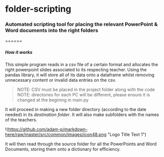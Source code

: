 # folder-scripting

### Automated scripting tool for placing the relevant PowerPoint & Word documents into the right folders
======

##### How it works
This simple program reads in a csv file of a certain format and allocates the right powerpoint slides associated to its respecting teacher. Using the pandas library, it will store all of its data onto a dataframe whilst removing unnecessary content or invalid data entries on the csv.

> NOTE: CSV must be placed in the project folder along with the code
> NOTE: directories for each PC will be different, please ensure it is changed at the begining in main.py

It will proceed in making a new folder directory (according to the date needed) in its *destination folder*. It will also make subfolders with the names of the teachers.

!(https://github.com/adam-p/markdown-here/raw/master/src/common/images/icon48.png "Logo Title Text 1")


It will then read through the source folder for all the PowerPoints and Word Documents, storing them onto a dictionary for efficiency.



